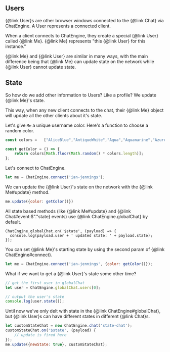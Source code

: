 ## Users

{@link User}s are other browser windows connected to the {@link Chat} via ChatEngine. A User represents a connected client.

When a client connects to ChatEngine, they create a special {@link User} called {@link Me}. {@link Me} represents "this {@link User} for this instance."

{@link Me} and {@link User} are similar in many ways, with the main difference being that {@link Me} can update state on the network while {@link User} cannot update state.

## State

So how do we add other information to Users? Like a profile? We update {@link Me}'s state.

This way, when any new client connects to the chat, their {@link Me} object will update all the other clients about it's state.

Let's give ```Me``` a unique username color. Here's a function to choose a random color.

```js
const colors =   ["AliceBlue","AntiqueWhite","Aqua","Aquamarine","Azure","Beige","Bisque","Black","BlanchedAlmond","Blue","BlueViolet","Brown","BurlyWood","CadetBlue","Chartreuse","Chocolate","Coral","CornflowerBlue","Cornsilk","Crimson","Cyan","DarkBlue","DarkCyan","DarkGoldenRod","DarkGray","DarkGrey","DarkGreen","DarkKhaki","DarkMagenta","DarkOliveGreen","Darkorange","DarkOrchid","DarkRed","DarkSalmon","DarkSeaGreen","DarkSlateBlue","DarkSlateGray","DarkSlateGrey","DarkTurquoise","DarkViolet","DeepPink","DeepSkyBlue","DimGray","DimGrey","DodgerBlue","FireBrick","FloralWhite","ForestGreen","Fuchsia","Gainsboro","GhostWhite","Gold","GoldenRod","Gray","Grey","Green","GreenYellow","HoneyDew","HotPink","IndianRed","Indigo","Ivory","Khaki","Lavender","LavenderBlush","LawnGreen","LemonChiffon","LightBlue","LightCoral","LightCyan","LightGoldenRodYellow","LightGray","LightGrey","LightGreen","LightPink","LightSalmon","LightSeaGreen","LightSkyBlue","LightSlateGray","LightSlateGrey","LightSteelBlue","LightYellow","Lime","LimeGreen","Linen","Magenta","Maroon","MediumAquaMarine","MediumBlue","MediumOrchid","MediumPurple","MediumSeaGreen","MediumSlateBlue","MediumSpringGreen","MediumTurquoise","MediumVioletRed","MidnightBlue","MintCream","MistyRose","Moccasin","NavajoWhite","Navy","OldLace","Olive","OliveDrab","Orange","OrangeRed","Orchid","PaleGoldenRod","PaleGreen","PaleTurquoise","PaleVioletRed","PapayaWhip","PeachPuff","Peru","Pink","Plum","PowderBlue","Purple","Red","RosyBrown","RoyalBlue","SaddleBrown","Salmon","SandyBrown","SeaGreen","SeaShell","Sienna","Silver","SkyBlue","SlateBlue","SlateGray","SlateGrey","Snow","SpringGreen","SteelBlue","Tan","Teal","Thistle","Tomato","Turquoise","Violet","Wheat","White","WhiteSmoke","Yellow","YellowGreen"];

const getColor = () => {
    return colors[Math.floor(Math.random() * colors.length)];
};
```

Let's connect to ChatEngine.

```js
let me = ChatEngine.connect('ian-jennings');
```

We can update the {@link User}'s state on the network with the {@link Me#update} method.

```js
me.update({color: getColor()})
```

All state based methods (like {@link Me#update} and {@link Chat#event:$"."state} events) use {@link ChatEngine.globalChat} by default.

```
ChatEngine.globalChat.on('$state', (payload) => {
  console.log(payload.user + ' updated state: ' + payload.state);
});

```

You can set {@link Me}'s starting state by using the second param of {@link ChatEngine#connect}.

```js
let me = ChatEngine.connect('ian-jennings', {color: getColor()});
```

What if we want to get a {@link User}'s state some other time?

```js
// get the first user in globalChat
let user = ChatEngine.globalChat.users[0];

// output the user's state
console.log(user.state());
```

Until now we've only delt with state in the {@link ChatEngine#globalChat}, but {@link User}s can have different states in different {@link Chat}s.

```js
let customStateChat = new ChatEngine.chat('state-chat');
customStateChat.on('$state', (payload) {
    // update is fired here
});
me.update({newState: true}, customStateChat);
```
